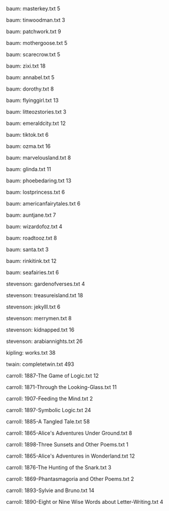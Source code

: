baum: masterkey.txt
5

baum: tinwoodman.txt
3

baum: patchwork.txt
9

baum: mothergoose.txt
5

baum: scarecrow.txt
5

baum: zixi.txt
18

baum: annabel.txt
5

baum: dorothy.txt
8

baum: flyinggirl.txt
13

baum: litteozstories.txt
3

baum: emeraldcity.txt
12

baum: tiktok.txt
6

baum: ozma.txt
16

baum: marvelousland.txt
8

baum: glinda.txt
11

baum: phoebedaring.txt
13

baum: lostprincess.txt
6

baum: americanfairytales.txt
6

baum: auntjane.txt
7

baum: wizardofoz.txt
4

baum: roadtooz.txt
8

baum: santa.txt
3

baum: rinkitink.txt
12

baum: seafairies.txt
6

stevenson: gardenofverses.txt
4

stevenson: treasureisland.txt
18

stevenson: jekylll.txt
6

stevenson: merrymen.txt
8

stevenson: kidnapped.txt
16

stevenson: arabiannights.txt
26

kipling: works.txt
38

twain: completetwin.txt
493

carroll: 1887-The Game of Logic.txt
12

carroll: 1871-Through the Looking-Glass.txt
11

carroll: 1907-Feeding the Mind.txt
2

carroll: 1897-Symbolic Logic.txt
24

carroll: 1885-A Tangled Tale.txt
58

carroll: 1865-Alice's Adventures Under Ground.txt
8

carroll: 1898-Three Sunsets and Other Poems.txt
1

carroll: 1865-Alice's Adventures in Wonderland.txt
12

carroll: 1876-The Hunting of the Snark.txt
3

carroll: 1869-Phantasmagoria and Other Poems.txt
2

carroll: 1893-Sylvie and Bruno.txt
14

carroll: 1890-Eight or Nine Wise Words about Letter-Writing.txt
4

